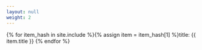 ```yaml
---
layout: null
weight: 2
---
```

{% for item_hash in site.include %}{% assign item = item_hash[1] %}title: {{ item.title }} {% endfor %}
